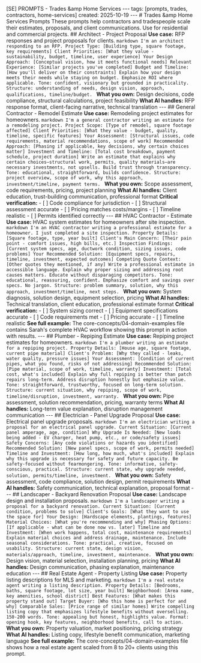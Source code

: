 [SE] PROMPTS - Trades &amp Home Services
--- tags: [prompts, trades, contractors, home-services] created: 2025-10-19 --- # Trades &amp Home Services Prompts These prompts help contractors and tradespeople scale their estimates, proposals, and client communications. Use for residential and commercial projects. ## Architect - Project Proposal **Use case:** RFP responses and project proposals for clients. ```markdown I'm an architect responding to an RFP. Project Type: [Building type, square footage, key requirements] Client Priorities: [What they value - sustainability, budget, timeline, user experience] Your Design Approach: [Conceptual vision, how it meets functional needs] Relevant Experience: [Similar projects you've completed] Budget and Timeline: [How you'll deliver on their constraints] Explain how your design meets their needs while staying on budget. Emphasize ROI where applicable. Tone: confident, visionary but grounded in practicality. Structure: understanding of needs, design vision, approach, qualifications, timeline/budget. ``` **What you own:** Design decisions, code compliance, structural calculations, project feasibility **What AI handles:** RFP response format, client-facing narrative, technical translation --- ## General Contractor - Remodel Estimate **Use case:** Remodeling project estimates for homeowners. ```markdown I'm a general contractor writing an estimate for a remodeling project. Project Scope: [Type of remodel, square footage affected] Client Priorities: [What they value - budget, quality, timeline, specific features] Your Assessment: [Structural issues, code requirements, material recommendations, scope of work] Recommended Approach: [Phasing if applicable, key decisions, why certain choices matter] Investment and Timeline: [Total cost breakdown, payment schedule, project duration] Write an estimate that explains why certain choices—structural work, permits, quality materials—are necessary investments, not upsells. Build trust through transparency. Tone: educational, straightforward, builds confidence. Structure: project overview, scope of work, why this approach, investment/timeline, payment terms. ``` **What you own:** Scope assessment, code requirements, pricing, project planning **What AI handles:** Client education, trust-building communication, professional format **Critical verification:** - [ ] Code compliance for jurisdiction - [ ] Structural assessment accurate - [ ] Pricing matches costs/margins - [ ] Timeline realistic - [ ] Permits identified correctly --- ## HVAC Contractor - Estimate **Use case:** HVAC system estimates for homeowners after site inspection. ```markdown I'm an HVAC contractor writing a professional estimate for a homeowner. I just completed a site inspection. Property Details: [Square footage, type, year built] Client's Main Concern: [Their pain point - comfort issues, high bills, etc.] Inspection Findings: [Current system specs, age, ductwork condition, sizing issues, code problems] Your Recommended Solution: [Equipment specs, repairs, timeline, investment, expected outcomes] Competing Quote Context: [Other quotes they mentioned, if any] Write a professional estimate in accessible language. Explain why proper sizing and addressing root causes matters. Educate without disparaging competitors. Tone: educational, reassuring, confident. Emphasize comfort and savings over specs. No jargon. Structure: problem summary, solution, why this approach, investment/timeline, next steps. ``` **What you own:** System diagnosis, solution design, equipment selection, pricing **What AI handles:** Technical translation, client education, professional estimate format **Critical verification:** - [ ] System sizing correct - [ ] Equipment specifications accurate - [ ] Code requirements met - [ ] Pricing accurate - [ ] Timeline realistic **See full example:** The core-concepts/04-domain-examples file contains Sarah's complete HVAC workflow showing this prompt in action with results. --- ## Plumber - Repiping Estimate **Use case:** Repiping project estimates for homeowners. ```markdown I'm a plumber writing an estimate for a repiping project. Property Details: [House age, square footage, current pipe material] Client's Problem: [Why they called - leaks, water quality, pressure issues] Your Assessment: [Condition of current pipes, what you found, risks of not addressing] Recommended Solution: [Pipe material, scope of work, timeline, warranty] Investment: [Total cost, what's included] Explain why full repiping is better than patch repairs long-term. Address disruption honestly but emphasize value. Tone: straightforward, trustworthy, focused on long-term solution. Structure: current situation, why repiping, scope of work, timeline/disruption, investment, warranty. ``` **What you own:** Pipe assessment, solution recommendation, pricing, warranty terms **What AI handles:** Long-term value explanation, disruption management communication --- ## Electrician - Panel Upgrade Proposal **Use case:** Electrical panel upgrade proposals. ```markdown I'm an electrician writing a proposal for an electrical panel upgrade. Current Situation: [Current panel amperage, age, condition] Why Upgrade Is Needed: [New loads being added - EV charger, heat pump, etc., or code/safety issues] Safety Concerns: [Any code violations or hazards you identified] Recommended Solution: [New panel specs, scope of work, permits needed] Timeline and Investment: [How long, how much, what's included] Explain why this upgrade is necessary for safety and future capacity. Be safety-focused without fearmongering. Tone: informative, safety-conscious, practical. Structure: current state, why upgrade needed, solution, permits/timeline, investment. ``` **What you own:** Safety assessment, code compliance, solution design, permit requirements **What AI handles:** Safety communication, technical explanation, proposal format --- ## Landscaper - Backyard Renovation Proposal **Use case:** Landscape design and installation proposals. ```markdown I'm a landscaper writing a proposal for a backyard renovation. Current Situation: [Current condition, problems to solve] Client's Goals: [What they want to use the space for] Your Design: [Hardscape elements, plantings, features] Material Choices: [What you're recommending and why] Phasing Options: [If applicable - what can be done now vs. later] Timeline and Investment: [When work happens, total cost, maintenance requirements] Explain material choices and address drainage, maintenance. Include seasonal considerations. Tone: practical, creative, focused on usability. Structure: current state, design vision, materials/approach, timeline, investment, maintenance. ``` **What you own:** Design vision, material selection, installation planning, pricing **What AI handles:** Design communication, phasing explanation, maintenance education --- ## Real Estate Agent - Property Listing **Use case:** Property listing descriptions for MLS and marketing. ```markdown I'm a real estate agent writing a listing description. Property Details: [Bedrooms, baths, square footage, lot size, year built] Neighborhood: [Area name, key amenities, school district] Best Features: [What makes this property stand out] Target Buyer: [Who this home is perfect for and why] Comparable Sales: [Price range of similar homes] Write compelling listing copy that emphasizes lifestyle benefits without overselling. 150-200 words. Tone: appealing but honest, highlights value. Format: opening hook, key features, neighborhood benefits, call to action. ``` **What you own:** Property valuation, market positioning, pricing strategy **What AI handles:** Listing copy, lifestyle benefit communication, marketing language **See full example:** The core-concepts/04-domain-examples file shows how a real estate agent scaled from 8 to 20+ clients using this prompt.